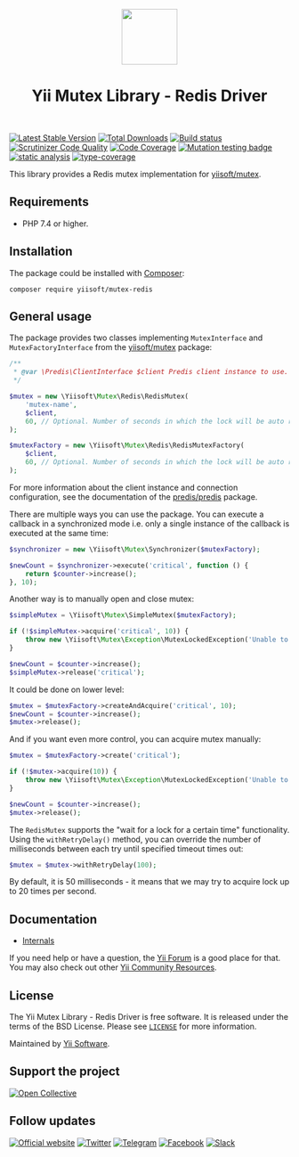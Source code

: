 <p align="center">
    <a href="https://github.com/yiisoft" target="_blank">
        <img src="https://yiisoft.github.io/docs/images/yii_logo.svg" height="100px">
    </a>
    <h1 align="center">Yii Mutex Library - Redis Driver</h1>
    <br>
</p>

[![Latest Stable Version](https://poser.pugx.org/yiisoft/mutex-redis/v/stable.png)](https://packagist.org/packages/yiisoft/mutex-redis)
[![Total Downloads](https://poser.pugx.org/yiisoft/mutex-redis/downloads.png)](https://packagist.org/packages/yiisoft/mutex-redis)
[![Build status](https://github.com/yiisoft/mutex-redis/workflows/build/badge.svg)](https://github.com/yiisoft/mutex-redis/actions?query=workflow%3Abuild)
[![Scrutinizer Code Quality](https://scrutinizer-ci.com/g/yiisoft/mutex-redis/badges/quality-score.png?b=master)](https://scrutinizer-ci.com/g/yiisoft/mutex-redis/?branch=master)
[![Code Coverage](https://scrutinizer-ci.com/g/yiisoft/mutex-redis/badges/coverage.png?b=master)](https://scrutinizer-ci.com/g/yiisoft/mutex-redis/?branch=master)
[![Mutation testing badge](https://img.shields.io/endpoint?style=flat&url=https%3A%2F%2Fbadge-api.stryker-mutator.io%2Fgithub.com%2Fyiisoft%2Fmutex-redis%2Fmaster)](https://dashboard.stryker-mutator.io/reports/github.com/yiisoft/mutex-redis/master)
[![static analysis](https://github.com/yiisoft/mutex-redis/workflows/static%20analysis/badge.svg)](https://github.com/yiisoft/mutex-redis/actions?query=workflow%3A%22static+analysis%22)
[![type-coverage](https://shepherd.dev/github/yiisoft/mutex-redis/coverage.svg)](https://shepherd.dev/github/yiisoft/mutex-redis)

This library provides a Redis mutex implementation for [yiisoft/mutex](https://github.com/yiisoft/mutex).

## Requirements

- PHP 7.4 or higher.

## Installation

The package could be installed with [Composer](https://getcomposer.org):

```shell
composer require yiisoft/mutex-redis
```

## General usage

The package provides two classes implementing `MutexInterface` and `MutexFactoryInterface`
from the [yiisoft/mutex](https://github.com/yiisoft/mutex) package:

```php
/**
 * @var \Predis\ClientInterface $client Predis client instance to use.
 */

$mutex = new \Yiisoft\Mutex\Redis\RedisMutex(
    'mutex-name',
    $client,
    60, // Optional. Number of seconds in which the lock will be auto released. Default is `30`.
);

$mutexFactory = new \Yiisoft\Mutex\Redis\RedisMutexFactory(
    $client,
    60, // Optional. Number of seconds in which the lock will be auto released. Default is `30`.
);
```

For more information about the client instance and connection configuration,
see the documentation of the [predis/predis](https://github.com/predis/predis) package.

There are multiple ways you can use the package. You can execute a callback in a synchronized mode i.e. only a
single instance of the callback is executed at the same time:

```php
$synchronizer = new \Yiisoft\Mutex\Synchronizer($mutexFactory);

$newCount = $synchronizer->execute('critical', function () {
    return $counter->increase();
}, 10);
```

Another way is to manually open and close mutex:

```php
$simpleMutex = \Yiisoft\Mutex\SimpleMutex($mutexFactory);

if (!$simpleMutex->acquire('critical', 10)) {
    throw new \Yiisoft\Mutex\Exception\MutexLockedException('Unable to acquire the "critical" mutex.');
}

$newCount = $counter->increase();
$simpleMutex->release('critical');
```

It could be done on lower level:

```php
$mutex = $mutexFactory->createAndAcquire('critical', 10);
$newCount = $counter->increase();
$mutex->release();
```

And if you want even more control, you can acquire mutex manually:

```php
$mutex = $mutexFactory->create('critical');

if (!$mutex->acquire(10)) {
    throw new \Yiisoft\Mutex\Exception\MutexLockedException('Unable to acquire the "critical" mutex.');
}

$newCount = $counter->increase();
$mutex->release();
```

The `RedisMutex` supports the "wait for a lock for a certain time" functionality. Using the `withRetryDelay()`
method, you can override the number of milliseconds between each try until specified timeout times out:

```php
$mutex = $mutex->withRetryDelay(100);
```

By default, it is 50 milliseconds - it means that we may try to acquire lock up to 20 times per second.

## Documentation

- [Internals](docs/internals.md)

If you need help or have a question, the [Yii Forum](https://forum.yiiframework.com/c/yii-3-0/63) is a good place for that.
You may also check out other [Yii Community Resources](https://www.yiiframework.com/community).

## License

The Yii Mutex Library - Redis Driver is free software. It is released under the terms of the BSD License.
Please see [`LICENSE`](./LICENSE.md) for more information.

Maintained by [Yii Software](https://www.yiiframework.com/).

## Support the project

[![Open Collective](https://img.shields.io/badge/Open%20Collective-sponsor-7eadf1?logo=open%20collective&logoColor=7eadf1&labelColor=555555)](https://opencollective.com/yiisoft)

## Follow updates

[![Official website](https://img.shields.io/badge/Powered_by-Yii_Framework-green.svg?style=flat)](https://www.yiiframework.com/)
[![Twitter](https://img.shields.io/badge/twitter-follow-1DA1F2?logo=twitter&logoColor=1DA1F2&labelColor=555555?style=flat)](https://twitter.com/yiiframework)
[![Telegram](https://img.shields.io/badge/telegram-join-1DA1F2?style=flat&logo=telegram)](https://t.me/yii3en)
[![Facebook](https://img.shields.io/badge/facebook-join-1DA1F2?style=flat&logo=facebook&logoColor=ffffff)](https://www.facebook.com/groups/yiitalk)
[![Slack](https://img.shields.io/badge/slack-join-1DA1F2?style=flat&logo=slack)](https://yiiframework.com/go/slack)
